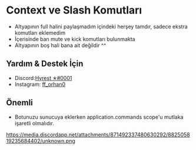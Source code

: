 # Context ve Slash Komutları
- Altyapının full halini paylaşmadım içindeki herşey tamdır, sadece ekstra komutları eklemedim
- İçerisinde ban mute ve kick komutları bulunmakta 
- Altyapının boş hali bana ait değildir ^^


## Yardım & Destek İçin
- Discord:[Hyrest ✭#0001](https://discord.com/channels/@me/862997440256278539)
- Instagram: [ff_orhan0](https://www.instagram.com/ff_orhan0/?hl=tr)

## Önemli
- Botunuzu sunucuya eklerken application.commands scope'u mutlaka işaretli olmalıdır.

https://media.discordapp.net/attachments/871492337480630292/882505819235684402/unknown.png